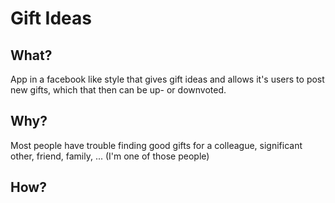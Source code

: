# Gift Ideas
## What?
App in a facebook like style that gives gift ideas and allows it's users to post new gifts, which that then can be up- or downvoted.
## Why?
Most people have trouble finding good gifts for a colleague, significant other, friend, family, ... (I'm one of those people)
## How?
